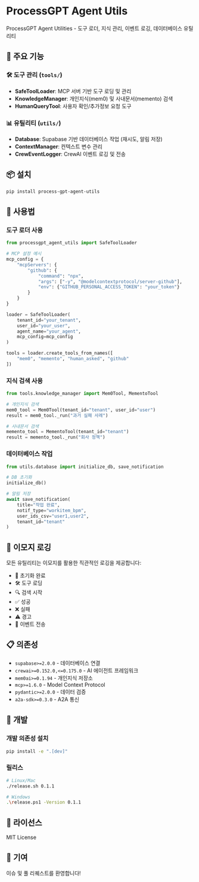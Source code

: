 # ProcessGPT Agent Utils

ProcessGPT Agent Utilities - 도구 로더, 지식 관리, 이벤트 로깅, 데이터베이스 유틸리티

## 🚀 주요 기능

### 🛠️ 도구 관리 (`tools/`)
- **SafeToolLoader**: MCP 서버 기반 도구 로딩 및 관리
- **KnowledgeManager**: 개인지식(mem0) 및 사내문서(memento) 검색
- **HumanQueryTool**: 사용자 확인/추가정보 요청 도구

### 📊 유틸리티 (`utils/`)
- **Database**: Supabase 기반 데이터베이스 작업 (재시도, 알림 저장)
- **ContextManager**: 컨텍스트 변수 관리
- **CrewEventLogger**: CrewAI 이벤트 로깅 및 전송

## 📦 설치

```bash
pip install process-gpt-agent-utils
```

## 🔧 사용법

### 도구 로더 사용
```python
from processgpt_agent_utils import SafeToolLoader

# MCP 설정 예시
mcp_config = {
    "mcpServers": {
        "github": {
            "command": "npx",
            "args": ["-y", "@modelcontextprotocol/server-github"],
            "env": {"GITHUB_PERSONAL_ACCESS_TOKEN": "your_token"}
        }
    }
}

loader = SafeToolLoader(
    tenant_id="your_tenant",
    user_id="your_user",
    agent_name="your_agent",
    mcp_config=mcp_config
)

tools = loader.create_tools_from_names([
    "mem0", "memento", "human_asked", "github"
])
```

### 지식 검색 사용
```python
from tools.knowledge_manager import Mem0Tool, MementoTool

# 개인지식 검색
mem0_tool = Mem0Tool(tenant_id="tenant", user_id="user")
result = mem0_tool._run("과거 실패 사례")

# 사내문서 검색
memento_tool = MementoTool(tenant_id="tenant")
result = memento_tool._run("회사 정책")
```

### 데이터베이스 작업
```python
from utils.database import initialize_db, save_notification

# DB 초기화
initialize_db()

# 알림 저장
await save_notification(
    title="작업 완료",
    notif_type="workitem_bpm",
    user_ids_csv="user1,user2",
    tenant_id="tenant"
)
```

## 🎯 이모지 로깅

모든 유틸리티는 이모지를 활용한 직관적인 로깅을 제공합니다:

- 🔧 초기화 완료
- 🛠️ 도구 로딩
- 🔍 검색 시작
- ✅ 성공
- ❌ 실패
- ⚠️ 경고
- 📨 이벤트 전송

## 📋 의존성

- `supabase>=2.0.0` - 데이터베이스 연결
- `crewai>=0.152.0,<=0.175.0` - AI 에이전트 프레임워크
- `mem0ai>=0.1.94` - 개인지식 저장소
- `mcp>=1.6.0` - Model Context Protocol
- `pydantic>=2.0.0` - 데이터 검증
- `a2a-sdk>=0.3.0` - A2A 통신

## 🔄 개발

### 개발 의존성 설치
```bash
pip install -e ".[dev]"
```

### 릴리스
```bash
# Linux/Mac
./release.sh 0.1.1

# Windows
.\release.ps1 -Version 0.1.1
```

## 📄 라이선스

MIT License

## 🤝 기여

이슈 및 풀 리퀘스트를 환영합니다!
